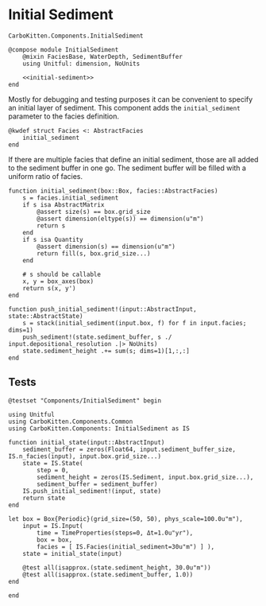 # Initial Sediment

```component-dag
CarboKitten.Components.InitialSediment
```

``` {.julia file=src/Components/InitialSediment.jl}
@compose module InitialSediment
    @mixin FaciesBase, WaterDepth, SedimentBuffer
    using Unitful: dimension, NoUnits

    <<initial-sediment>>
end
```

Mostly for debugging and testing purposes it can be convenient to specify an initial layer of sediment. This component adds the `initial_sediment` parameter to the facies definition.

``` {.julia #initial-sediment}
@kwdef struct Facies <: AbstractFacies
    initial_sediment
end
```

If there are multiple facies that define an initial sediment, those are all added to the sediment buffer in one go. The sediment buffer will be filled with a uniform ratio of facies.

```  {.julia #initial-sediment}
function initial_sediment(box::Box, facies::AbstractFacies)
    s = facies.initial_sediment
    if s isa AbstractMatrix
        @assert size(s) == box.grid_size
        @assert dimension(eltype(s)) == dimension(u"m")
        return s
    end
    if s isa Quantity
        @assert dimension(s) == dimension(u"m")
        return fill(s, box.grid_size...)
    end

    # s should be callable
    x, y = box_axes(box)
    return s(x, y')
end

function push_initial_sediment!(input::AbstractInput, state::AbstractState)
    s = stack(initial_sediment(input.box, f) for f in input.facies; dims=1)
    push_sediment!(state.sediment_buffer, s ./ input.depositional_resolution .|> NoUnits)
    state.sediment_height .+= sum(s; dims=1)[1,:,:]
end
```

## Tests

``` {.julia file=test/Components/InitialSedimentSpec.jl}
@testset "Components/InitialSediment" begin

using Unitful
using CarboKitten.Components.Common
using CarboKitten.Components: InitialSediment as IS

function initial_state(input::AbstractInput)
    sediment_buffer = zeros(Float64, input.sediment_buffer_size, IS.n_facies(input), input.box.grid_size...)
    state = IS.State(
        step = 0,
        sediment_height = zeros(IS.Sediment, input.box.grid_size...),
        sediment_buffer = sediment_buffer)
    IS.push_initial_sediment!(input, state)
    return state
end

let box = Box{Periodic}(grid_size=(50, 50), phys_scale=100.0u"m"),
    input = IS.Input(
        time = TimeProperties(steps=0, Δt=1.0u"yr"),
        box = box,
        facies = [ IS.Facies(initial_sediment=30u"m") ] ),
    state = initial_state(input)

    @test all(isapprox.(state.sediment_height, 30.0u"m"))
    @test all(isapprox.(state.sediment_buffer, 1.0))
end

end
```
